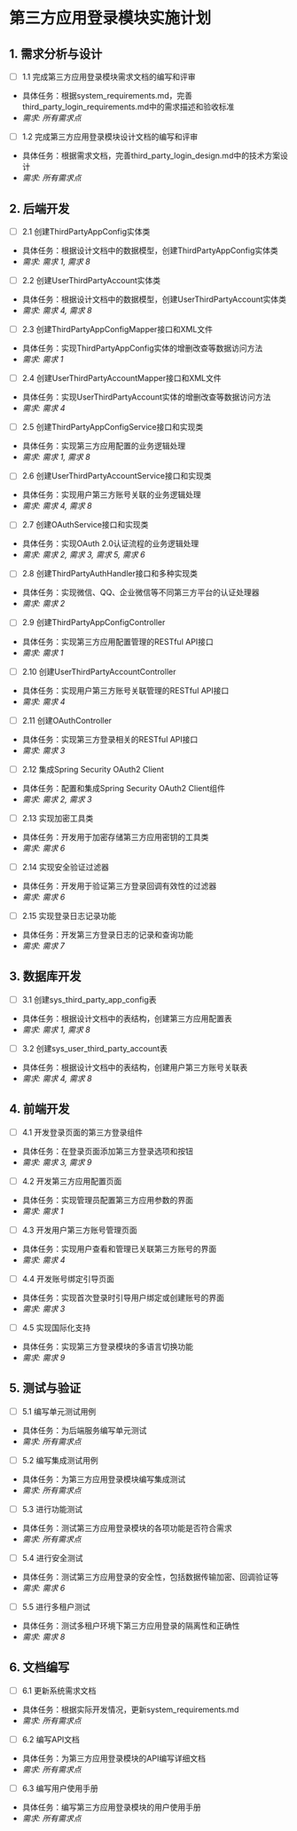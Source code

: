 # 第三方应用登录模块实施计划

## 1. 需求分析与设计
- [ ] 1.1 完成第三方应用登录模块需求文档的编写和评审
- 具体任务：根据system_requirements.md，完善third_party_login_requirements.md中的需求描述和验收标准
- _需求: 所有需求点_

- [ ] 1.2 完成第三方应用登录模块设计文档的编写和评审
- 具体任务：根据需求文档，完善third_party_login_design.md中的技术方案设计
- _需求: 所有需求点_

## 2. 后端开发
- [ ] 2.1 创建ThirdPartyAppConfig实体类
- 具体任务：根据设计文档中的数据模型，创建ThirdPartyAppConfig实体类
- _需求: 需求 1, 需求 8_

- [ ] 2.2 创建UserThirdPartyAccount实体类
- 具体任务：根据设计文档中的数据模型，创建UserThirdPartyAccount实体类
- _需求: 需求 4, 需求 8_

- [ ] 2.3 创建ThirdPartyAppConfigMapper接口和XML文件
- 具体任务：实现ThirdPartyAppConfig实体的增删改查等数据访问方法
- _需求: 需求 1_

- [ ] 2.4 创建UserThirdPartyAccountMapper接口和XML文件
- 具体任务：实现UserThirdPartyAccount实体的增删改查等数据访问方法
- _需求: 需求 4_

- [ ] 2.5 创建ThirdPartyAppConfigService接口和实现类
- 具体任务：实现第三方应用配置的业务逻辑处理
- _需求: 需求 1, 需求 8_

- [ ] 2.6 创建UserThirdPartyAccountService接口和实现类
- 具体任务：实现用户第三方账号关联的业务逻辑处理
- _需求: 需求 4, 需求 8_

- [ ] 2.7 创建OAuthService接口和实现类
- 具体任务：实现OAuth 2.0认证流程的业务逻辑处理
- _需求: 需求 2, 需求 3, 需求 5, 需求 6_

- [ ] 2.8 创建ThirdPartyAuthHandler接口和多种实现类
- 具体任务：实现微信、QQ、企业微信等不同第三方平台的认证处理器
- _需求: 需求 2_

- [ ] 2.9 创建ThirdPartyAppConfigController
- 具体任务：实现第三方应用配置管理的RESTful API接口
- _需求: 需求 1_

- [ ] 2.10 创建UserThirdPartyAccountController
- 具体任务：实现用户第三方账号关联管理的RESTful API接口
- _需求: 需求 4_

- [ ] 2.11 创建OAuthController
- 具体任务：实现第三方登录相关的RESTful API接口
- _需求: 需求 3_

- [ ] 2.12 集成Spring Security OAuth2 Client
- 具体任务：配置和集成Spring Security OAuth2 Client组件
- _需求: 需求 2, 需求 3_

- [ ] 2.13 实现加密工具类
- 具体任务：开发用于加密存储第三方应用密钥的工具类
- _需求: 需求 6_

- [ ] 2.14 实现安全验证过滤器
- 具体任务：开发用于验证第三方登录回调有效性的过滤器
- _需求: 需求 6_

- [ ] 2.15 实现登录日志记录功能
- 具体任务：开发第三方登录日志的记录和查询功能
- _需求: 需求 7_

## 3. 数据库开发
- [ ] 3.1 创建sys_third_party_app_config表
- 具体任务：根据设计文档中的表结构，创建第三方应用配置表
- _需求: 需求 1, 需求 8_

- [ ] 3.2 创建sys_user_third_party_account表
- 具体任务：根据设计文档中的表结构，创建用户第三方账号关联表
- _需求: 需求 4, 需求 8_

## 4. 前端开发
- [ ] 4.1 开发登录页面的第三方登录组件
- 具体任务：在登录页面添加第三方登录选项和按钮
- _需求: 需求 3, 需求 9_

- [ ] 4.2 开发第三方应用配置页面
- 具体任务：实现管理员配置第三方应用参数的界面
- _需求: 需求 1_

- [ ] 4.3 开发用户第三方账号管理页面
- 具体任务：实现用户查看和管理已关联第三方账号的界面
- _需求: 需求 4_

- [ ] 4.4 开发账号绑定引导页面
- 具体任务：实现首次登录时引导用户绑定或创建账号的界面
- _需求: 需求 3_

- [ ] 4.5 实现国际化支持
- 具体任务：实现第三方登录模块的多语言切换功能
- _需求: 需求 9_

## 5. 测试与验证
- [ ] 5.1 编写单元测试用例
- 具体任务：为后端服务编写单元测试
- _需求: 所有需求点_

- [ ] 5.2 编写集成测试用例
- 具体任务：为第三方应用登录模块编写集成测试
- _需求: 所有需求点_

- [ ] 5.3 进行功能测试
- 具体任务：测试第三方应用登录模块的各项功能是否符合需求
- _需求: 所有需求点_

- [ ] 5.4 进行安全测试
- 具体任务：测试第三方应用登录的安全性，包括数据传输加密、回调验证等
- _需求: 需求 6_

- [ ] 5.5 进行多租户测试
- 具体任务：测试多租户环境下第三方应用登录的隔离性和正确性
- _需求: 需求 8_

## 6. 文档编写
- [ ] 6.1 更新系统需求文档
- 具体任务：根据实际开发情况，更新system_requirements.md
- _需求: 所有需求点_

- [ ] 6.2 编写API文档
- 具体任务：为第三方应用登录模块的API编写详细文档
- _需求: 所有需求点_

- [ ] 6.3 编写用户使用手册
- 具体任务：编写第三方应用登录模块的用户使用手册
- _需求: 所有需求点_